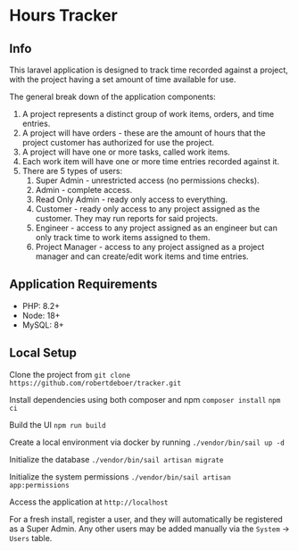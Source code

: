 # Hours Tracker

## Info
This laravel application is designed to track time recorded against a project, with the project
having a set amount of time available for use.

The general break down of the application components:
1. A project represents a distinct group of work items, orders, and time entries.
2. A project will have orders - these are the amount of hours that the project customer has authorized
for use the project.
3. A project will have one or more tasks, called work items.
4. Each work item will have one or more time entries recorded against it.
5. There are 5 types of users:
   1. Super Admin - unrestricted access (no permissions checks).
   2. Admin - complete access.
   3. Read Only Admin - ready only access to everything.
   4. Customer - ready only access to any project assigned as the customer. They may run reports for said projects.
   5. Engineer - access to any project assigned as an engineer but can only track time to work items assigned to them.
   6. Project Manager - access to any project assigned as a project manager and can create/edit work items and time entries.

## Application Requirements
* PHP: 8.2+
* Node: 18+
* MySQL: 8+

## Local Setup

Clone the project from `git clone https://github.com/robertdeboer/tracker.git`

Install dependencies using both composer and npm
`composer install`
`npm ci`

Build the UI
`npm run build`

Create a local environment via docker by running
`./vendor/bin/sail up -d`

Initialize the database
`./vendor/bin/sail artisan migrate`

Initialize the system permissions
`./vendor/bin/sail artisan app:permissions`

Access the application at `http://localhost`

For a fresh install, register a user, and they will automatically be
registered as a Super Admin. Any other users may be added manually via
the `System` -> `Users` table.


